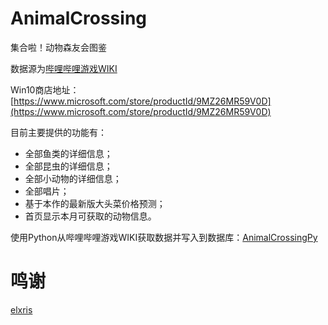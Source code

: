 # AnimalCrossing
集合啦！动物森友会图鉴

数据源为[哔哩哔哩游戏WIKI](https://wiki.biligame.com/dongsen/%E9%A6%96%E9%A1%B5)

Win10商店地址：[https://www.microsoft.com/store/productId/9MZ26MR59V0D](https://www.microsoft.com/store/productId/9MZ26MR59V0D)

目前主要提供的功能有：
- 全部鱼类的详细信息；
- 全部昆虫的详细信息；
- 全部小动物的详细信息；
- 全部唱片；
- 基于本作的最新版大头菜价格预测；
- 首页显示本月可获取的动物信息。

使用Python从哔哩哔哩游戏WIKI获取数据并写入到数据库：[AnimalCrossingPy](https://github.com/KevinZjYang/AnimalCrossingPy)
# 鸣谢
[elxris](https://github.com/elxris/Turnip-Calculator)

